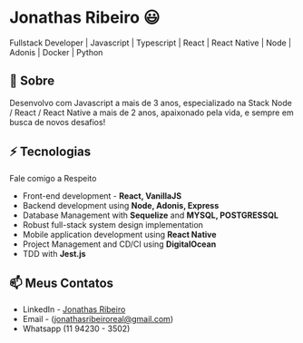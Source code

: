 # Jonathas Ribeiro 😃
Fullstack Developer | Javascript | Typescript | React | React Native | Node | Adonis | Docker | Python

## 🧐 Sobre
Desenvolvo com Javascript a mais de 3 anos, especializado na Stack Node / React / React Native a mais de 2 anos, apaixonado pela vida, e sempre em busca de novos desafios! 

## ⚡ Tecnologias
Fale comigo a Respeito

- Front-end development - **React, VanillaJS**
- Backend development using **Node, Adonis, Express**
- Database Management with **Sequelize** and **MYSQL, POSTGRESSQL**
- Robust full-stack system design implementation
- Mobile application development using **React Native**
- Project Management and CD/CI using **DigitalOcean**
- TDD with **Jest.js**

## 📫 Meus Contatos
- LinkedIn - [Jonathas Ribeiro](https://in.linkedin.com/in/jonathasribeiro151)
- Email - (jonathasribeiroreal@gmail.com)
- Whatsapp (11 94230 - 3502)
